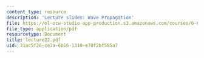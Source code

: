 ```yaml
---
content_type: resource
description: 'Lecture slides: Wave Propagation'
file: https://ol-ocw-studio-app-production.s3.amazonaws.com/courses/6-661-receivers-antennas-and-signals-spring-2003/31ac5f26ce3a6b161310e70f2bf585a7_lecture22.pdf
file_type: application/pdf
resourcetype: Document
title: lecture22.pdf
uid: 31ac5f26-ce3a-6b16-1310-e70f2bf585a7
---
```

